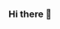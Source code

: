 ### Hi there 👋

<!--
**Juancoronado79/Juancoronado79** is a ✨ _special_ ✨ repository because its `README.md` (this file) appears on your GitHub profile.

Here are some ideas to get you started:

- 🔭 I’m currently working on ...Meal Delivery Logistics
- 🌱 I’m currently learning ...Introduction to Computer Science
- 👯 I’m looking to collaborate on ...Student Communities
- 🤔 I’m looking for help with ...IT laboral Market
- 💬 Ask me about ...Finances
- 📫 How to reach me: ...juank79orrego@gmail.com
- 😄 Pronouns: ...
- ⚡ Fun fact: ...
-->
